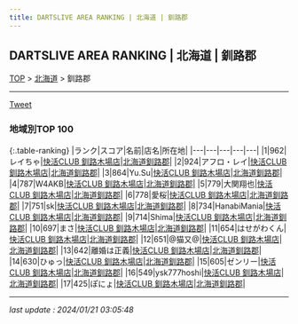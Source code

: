 ```yaml
---
title: DARTSLIVE AREA RANKING | 北海道 | 釧路郡
---
```

## DARTSLIVE AREA RANKING | 北海道 | 釧路郡

[TOP](/darts/rank/) > [北海道](/darts/rank/北海道/) > 釧路郡

___

<a href="https://twitter.com/share?ref_src=twsrc%5Etfw" data-text="DARTSLIVE AREA RANKING | 北海道釧路郡" class="twitter-share-button" data-via="DARTSLIVE" data-hashtags="DARTSLIVE" data-related="DARTSLIVE" data-show-count="false">Tweet</a>

### 地域別TOP 100

{:.table-ranking}
|ランク|スコア|名前|店名|所在地|
|---|---|---|---|---|
|1|962|レイちゃ|<a href="https://search.dartslive.com/jp/shop/ec8fcfa81c187d5a58d385ea46352d8f">快活CLUB 釧路木場店</a>|<a href="/darts/rank/北海道/釧路郡">北海道釧路郡</a>|
|2|924|アフロ・レイ|<a href="https://search.dartslive.com/jp/shop/ec8fcfa81c187d5a58d385ea46352d8f">快活CLUB 釧路木場店</a>|<a href="/darts/rank/北海道/釧路郡">北海道釧路郡</a>|
|3|864|Yu.Su|<a href="https://search.dartslive.com/jp/shop/ec8fcfa81c187d5a58d385ea46352d8f">快活CLUB 釧路木場店</a>|<a href="/darts/rank/北海道/釧路郡">北海道釧路郡</a>|
|4|787|W4AKB|<a href="https://search.dartslive.com/jp/shop/ec8fcfa81c187d5a58d385ea46352d8f">快活CLUB 釧路木場店</a>|<a href="/darts/rank/北海道/釧路郡">北海道釧路郡</a>|
|5|779|大関翔也|<a href="https://search.dartslive.com/jp/shop/ec8fcfa81c187d5a58d385ea46352d8f">快活CLUB 釧路木場店</a>|<a href="/darts/rank/北海道/釧路郡">北海道釧路郡</a>|
|6|778|愛桜|<a href="https://search.dartslive.com/jp/shop/ec8fcfa81c187d5a58d385ea46352d8f">快活CLUB 釧路木場店</a>|<a href="/darts/rank/北海道/釧路郡">北海道釧路郡</a>|
|7|751|sk|<a href="https://search.dartslive.com/jp/shop/ec8fcfa81c187d5a58d385ea46352d8f">快活CLUB 釧路木場店</a>|<a href="/darts/rank/北海道/釧路郡">北海道釧路郡</a>|
|8|734|HanabiMania|<a href="https://search.dartslive.com/jp/shop/ec8fcfa81c187d5a58d385ea46352d8f">快活CLUB 釧路木場店</a>|<a href="/darts/rank/北海道/釧路郡">北海道釧路郡</a>|
|9|714|Shima|<a href="https://search.dartslive.com/jp/shop/ec8fcfa81c187d5a58d385ea46352d8f">快活CLUB 釧路木場店</a>|<a href="/darts/rank/北海道/釧路郡">北海道釧路郡</a>|
|10|697|まさ|<a href="https://search.dartslive.com/jp/shop/ec8fcfa81c187d5a58d385ea46352d8f">快活CLUB 釧路木場店</a>|<a href="/darts/rank/北海道/釧路郡">北海道釧路郡</a>|
|11|654|はせがわくん|<a href="https://search.dartslive.com/jp/shop/ec8fcfa81c187d5a58d385ea46352d8f">快活CLUB 釧路木場店</a>|<a href="/darts/rank/北海道/釧路郡">北海道釧路郡</a>|
|12|651|@猫又@|<a href="https://search.dartslive.com/jp/shop/ec8fcfa81c187d5a58d385ea46352d8f">快活CLUB 釧路木場店</a>|<a href="/darts/rank/北海道/釧路郡">北海道釧路郡</a>|
|13|642|離婚は正義|<a href="https://search.dartslive.com/jp/shop/ec8fcfa81c187d5a58d385ea46352d8f">快活CLUB 釧路木場店</a>|<a href="/darts/rank/北海道/釧路郡">北海道釧路郡</a>|
|14|630|ひゅっ|<a href="https://search.dartslive.com/jp/shop/ec8fcfa81c187d5a58d385ea46352d8f">快活CLUB 釧路木場店</a>|<a href="/darts/rank/北海道/釧路郡">北海道釧路郡</a>|
|15|605|ゼンリー|<a href="https://search.dartslive.com/jp/shop/ec8fcfa81c187d5a58d385ea46352d8f">快活CLUB 釧路木場店</a>|<a href="/darts/rank/北海道/釧路郡">北海道釧路郡</a>|
|16|549|ysk777hoshi|<a href="https://search.dartslive.com/jp/shop/ec8fcfa81c187d5a58d385ea46352d8f">快活CLUB 釧路木場店</a>|<a href="/darts/rank/北海道/釧路郡">北海道釧路郡</a>|
|17|425|ぽにょ|<a href="https://search.dartslive.com/jp/shop/ec8fcfa81c187d5a58d385ea46352d8f">快活CLUB 釧路木場店</a>|<a href="/darts/rank/北海道/釧路郡">北海道釧路郡</a>|



___

_last update : 2024/01/21 03:05:48_


<script src="https://cdnjs.cloudflare.com/ajax/libs/jquery/3.6.1/jquery.min.js" integrity="sha512-aVKKRRi/Q/YV+4mjoKBsE4x3H+BkegoM/em46NNlCqNTmUYADjBbeNefNxYV7giUp0VxICtqdrbqU7iVaeZNXA==" crossorigin="anonymous" referrerpolicy="no-referrer"></script>
<script src="https://cdnjs.cloudflare.com/ajax/libs/jquery.tablesorter/2.31.3/js/jquery.tablesorter.min.js" integrity="sha512-qzgd5cYSZcosqpzpn7zF2ZId8f/8CHmFKZ8j7mU4OUXTNRd5g+ZHBPsgKEwoqxCtdQvExE5LprwwPAgoicguNg==" crossorigin="anonymous" referrerpolicy="no-referrer"></script>
<link rel="stylesheet" href="https://cdnjs.cloudflare.com/ajax/libs/jquery.tablesorter/2.31.3/css/theme.default.min.css" integrity="sha512-wghhOJkjQX0Lh3NSWvNKeZ0ZpNn+SPVXX1Qyc9OCaogADktxrBiBdKGDoqVUOyhStvMBmJQ8ZdMHiR3wuEq8+w==" crossorigin="anonymous" referrerpolicy="no-referrer" />
<script>
$(function() {
    $(".table-ranking").tablesorter({sortList:[[0, 0]]});
});
</script>

<script async src="https://platform.twitter.com/widgets.js" charset="utf-8"></script>